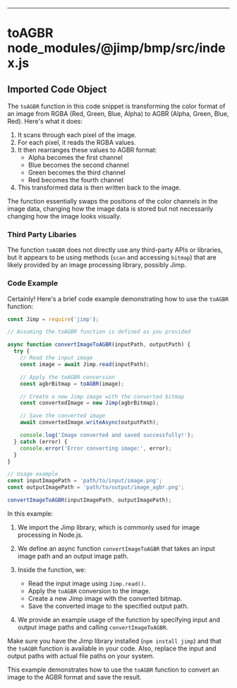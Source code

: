 

  
---
# toAGBR node_modules/@jimp/bmp/src/index.js
## Imported Code Object
The `toAGBR` function in this code snippet is transforming the color format of an image from RGBA (Red, Green, Blue, Alpha) to AGBR (Alpha, Green, Blue, Red). Here's what it does:

1. It scans through each pixel of the image.
2. For each pixel, it reads the RGBA values.
3. It then rearranges these values to AGBR format:
   - Alpha becomes the first channel
   - Blue becomes the second channel
   - Green becomes the third channel
   - Red becomes the fourth channel
4. This transformed data is then written back to the image.

The function essentially swaps the positions of the color channels in the image data, changing how the image data is stored but not necessarily changing how the image looks visually.

### Third Party Libaries

The function `toAGBR` does not directly use any third-party APIs or libraries, but it appears to be using methods (`scan` and accessing `bitmap`) that are likely provided by an image processing library, possibly Jimp.

### Code Example

Certainly! Here's a brief code example demonstrating how to use the `toAGBR` function:

```javascript
const Jimp = require('jimp');

// Assuming the toAGBR function is defined as you provided

async function convertImageToAGBR(inputPath, outputPath) {
  try {
    // Read the input image
    const image = await Jimp.read(inputPath);

    // Apply the toAGBR conversion
    const agbrBitmap = toAGBR(image);

    // Create a new Jimp image with the converted bitmap
    const convertedImage = new Jimp(agbrBitmap);

    // Save the converted image
    await convertedImage.writeAsync(outputPath);

    console.log('Image converted and saved successfully!');
  } catch (error) {
    console.error('Error converting image:', error);
  }
}

// Usage example
const inputImagePath = 'path/to/input/image.png';
const outputImagePath = 'path/to/output/image_agbr.png';

convertImageToAGBR(inputImagePath, outputImagePath);
```

In this example:

1. We import the Jimp library, which is commonly used for image processing in Node.js.

2. We define an async function `convertImageToAGBR` that takes an input image path and an output image path.

3. Inside the function, we:
   - Read the input image using `Jimp.read()`.
   - Apply the `toAGBR` conversion to the image.
   - Create a new Jimp image with the converted bitmap.
   - Save the converted image to the specified output path.

4. We provide an example usage of the function by specifying input and output image paths and calling `convertImageToAGBR`.

Make sure you have the Jimp library installed (`npm install jimp`) and that the `toAGBR` function is available in your code. Also, replace the input and output paths with actual file paths on your system.

This example demonstrates how to use the `toAGBR` function to convert an image to the AGBR format and save the result.


  